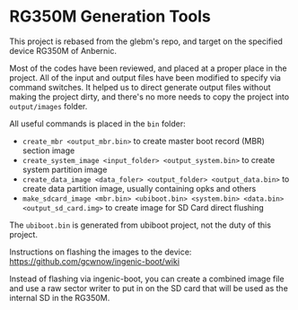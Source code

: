 # RG350M Generation Tools

This project is rebased from the glebm's repo, and target on the specified device RG350M of Anbernic.

Most of the codes have been reviewed, and placed at a proper place in the project. All of the input and output files have been modified to specify via command switches. It helped us to direct generate output files without making the project dirty, and there's no more needs to copy the project into `output/images` folder.

All useful commands is placed in the `bin` folder:
* `create_mbr <output_mbr.bin>` to create master boot record (MBR) section image
* `create_system_image <input_folder> <output_system.bin>` to create system partition image
* `create_data_image <data_foler> <output_folder> <output_data.bin>` to create data partition image, usually containing opks and others
* `make_sdcard_image <mbr.bin> <ubiboot.bin> <system.bin> <data.bin> <output_sd_card.img>` to create image for SD Card direct flushing

The `ubiboot.bin` is generated from ubiboot project, not the duty of this project.

Instructions on flashing the images to the device:
  https://github.com/gcwnow/ingenic-boot/wiki

Instead of flashing via ingenic-boot, you can create a combined image file and use a raw sector writer to put in on the SD card that will be used as the internal SD in the RG350M.

